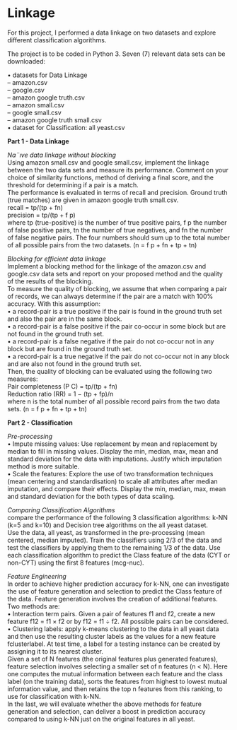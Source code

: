 # Linkage  

For this project, I performed a data linkage on two  datasets and explore different classification algorithms.  
  
The project is to be coded in Python 3. Seven (7) relevant data sets can be downloaded:
  
• datasets for Data Linkage  
– amazon.csv  
– google.csv  
– amazon google truth.csv  
– amazon small.csv  
– google small.csv  
– amazon google truth small.csv  
• dataset for Classification: all yeast.csv  
  
**Part 1 - Data Linkage** 
  
*Na¨ıve data linkage without blocking*  
Using amazon small.csv and google small.csv, implement the linkage between the two data sets and measure its performance. Comment on your choice of similarity functions, method of deriving a final score, and the threshold for determining if a pair is a match.  
The performance is evaluated in terms of recall and precision. Ground truth (true matches) are given in amazon google truth small.csv.  
recall = tp/(tp + fn)  
precision = tp/(tp + f p)  
where tp (true-positive) is the number of true positive pairs, f p the number of false positive pairs, tn the number of true negatives, and fn the number of false negative pairs. The four numbers should sum up to the total number of all possible pairs from the two datasets. (n = f p + fn + tp + tn)  
  
*Blocking for efficient data linkage*   
Implement a blocking method for the linkage of the amazon.csv and google.csv data sets and report on your proposed method and the quality of the results of the blocking.  
To measure the quality of blocking, we assume that when comparing a pair of records, we can always determine if the pair are a match with 100% accuracy. With this assumption:  
• a record-pair is a true positive if the pair is found in the ground truth set and also the pair are in the same block.  
• a record-pair is a false positive if the pair co-occur in some block but are not found in the ground truth set.  
• a record-pair is a false negative if the pair do not co-occur not in any block but are found in the ground truth set.  
• a record-pair is a true negative if the pair do not co-occur not in any block and are also not found in the ground truth set.  
Then, the quality of blocking can be evaluated using the following two measures:  
Pair completeness (P C) = tp/(tp + fn)  
Reduction ratio (RR) = 1 − (tp + fp)/n  
where n is the total number of all possible record pairs from the two data sets. (n = f p + fn + tp + tn)    
  
**Part 2 - Classification**  
  
*Pre-processing*    
• Impute missing values: Use replacement by mean and replacement by median to fill in missing values. Display the min, median, max, mean and standard deviation for the data with imputations. Justify which imputation method is more suitable.  
• Scale the features: Explore the use of two transformation techniques (mean centering and standardisation) to scale all attributes after median imputation, and compare their effects. Display the min, median, max, mean and standard deviation for the both types of data scaling.  
  
*Comparing Classification Algorithms*  
compare the performance of the following 3 classification algorithms: k-NN (k=5 and k=10) and Decision tree algorithms on the all yeast dataset.  
Use the data, all yeast, as transformed in the pre-processing (mean centered, median imputed). Train the classifiers using 2/3 of the data and test the classifiers by applying them to the remaining 1/3 of the data. Use each classification algorithm to predict the Class feature of the data (CYT or non-CYT) using the first 8 features (mcg-nuc).  

*Feature Engineering*  
In order to achieve higher prediction accuracy for k-NN, one can investigate the use of feature generation and selection to predict the Class feature of the data. Feature generation involves the creation of additional features. Two methods are:  
• Interaction term pairs. Given a pair of features f1 and f2, create a new feature f12 = f1 × f2 or by f12 = f1 ÷ f2. All possible pairs can be considered.  
• Clustering labels: apply k-means clustering to the data in all yeast data and then use the resulting cluster labels as the values for a new feature fclusterlabel. At test time, a label for a testing instance can be created by assigning it to its nearest cluster.  
Given a set of N features (the original features plus generated features), feature selection involves selecting a smaller set of n features (n < N). Here one computes the mutual information between each feature and the class label (on the training data), sorts the features from highest to lowest mutual information value, and then retains the top n features from this ranking, to use for classification with k-NN.  
In the last, we will evaluate whether the above methods for feature generation and selection, can deliver a boost in prediction accuracy compared to using k-NN just on the original features in all yeast.  
